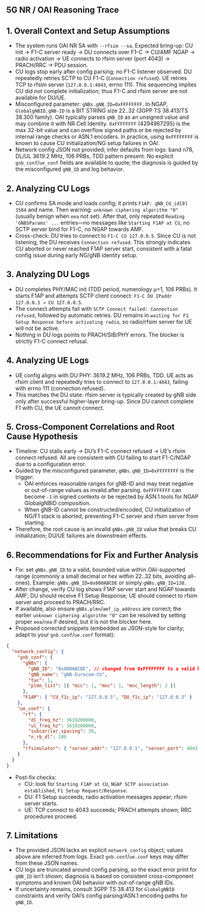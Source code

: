## 5G NR / OAI Reasoning Trace

## 1. Overall Context and Setup Assumptions
- The system runs OAI NR SA with `--rfsim --sa`. Expected bring-up: CU init → F1-C server ready → DU connects over F1-C → CU/AMF NGAP → radio activation → UE connects to rfsim server (port 4043) → PRACH/RRC → PDU session.
- CU logs stop early after config parsing; no F1-C listener observed. DU repeatedly retries SCTP to CU F1-C (`Connection refused`). UE retries TCP to rfsim server (`127.0.0.1:4043`, errno 111). This sequencing implies CU did not complete initialization; thus F1-C and rfsim server are not available for DU/UE.
- Misconfigured parameter: `gNBs.gNB_ID=0xFFFFFFFF`. In NGAP, `GlobalgNBID.gNB-ID` is a BIT STRING size 22..32 (3GPP TS 38.413/TS 38.300 family). OAI typically parses `gNB_ID` as an unsigned value and may combine it with NR Cell Identity. `0xFFFFFFFF` (4294967295) is the max 32-bit value and can overflow signed paths or be rejected by internal range checks or ASN.1 encoders. In practice, using `0xFFFFFFFF` is known to cause CU initialization/NG setup failures in OAI.
- Network config JSON not provided; infer defaults from logs: band n78, DL/UL 3619.2 MHz, 106 PRBs, TDD pattern present. No explicit `gnb_conf`/`ue_conf` fields are available to quote; the diagnosis is guided by the misconfigured `gNB_ID` and log behavior.

## 2. Analyzing CU Logs
- CU confirms SA mode and loads config; it prints `F1AP: gNB_CU_id[0] 3584` and name. Then warning: `unknown ciphering algorithm "0"` (usually benign when `eea` not set). After that, only repeated `Reading 'GNBSParams' ...` entries—no messages like `Starting F1AP at CU`, no SCTP server bind for F1-C, no NGAP towards AMF.
- Cross-check: DU tries to connect to `F1-C CU 127.0.0.5`. Since CU is not listening, the DU receives `Connection refused`. This strongly indicates CU aborted or never reached F1AP server start, consistent with a fatal config issue during early NG/gNB identity setup.

## 3. Analyzing DU Logs
- DU completes PHY/MAC init (TDD period, numerology µ=1, 106 PRBs). It starts F1AP and attempts SCTP client connect: `F1-C DU IPaddr 127.0.0.3 → CU 127.0.0.5`.
- The connect attempts fail with `SCTP Connect failed: Connection refused`, followed by automatic retries. DU remains in `waiting for F1 Setup Response before activating radio`, so radio/rfsim server for UE will not be active.
- Nothing in DU logs points to PRACH/SIB/PHY errors. The blocker is strictly F1-C connect refusal.

## 4. Analyzing UE Logs
- UE config aligns with DU PHY: 3619.2 MHz, 106 PRBs, TDD. UE acts as rfsim client and repeatedly tries to connect to `127.0.0.1:4043`, failing with errno 111 (connection refused).
- This matches the DU state: rfsim server is typically created by gNB side only after successful higher-layer bring-up. Since DU cannot complete F1 with CU, the UE cannot connect.

## 5. Cross-Component Correlations and Root Cause Hypothesis
- Timeline: CU stalls early → DU’s F1-C connect refused → UE’s rfsim connect refused. All are consistent with CU failing to start F1-C/NGAP due to a configuration error.
- Guided by the misconfigured parameter, `gNBs.gNB_ID=0xFFFFFFFF` is the trigger:
  - OAI enforces reasonable ranges for gNB-ID and may treat negative or out-of-range values as invalid after parsing. `0xFFFFFFFF` can become `-1` in signed contexts or be rejected by ASN.1 tools for NGAP GlobalgNBID composition.
  - When gNB-ID cannot be constructed/encoded, CU initialization of NG/F1 stack is aborted, preventing F1-C server and rfsim server from starting.
- Therefore, the root cause is an invalid `gNBs.gNB_ID` value that breaks CU initialization; DU/UE failures are downstream effects.

## 6. Recommendations for Fix and Further Analysis
- Fix: set `gNBs.gNB_ID` to a valid, bounded value within OAI-supported range (commonly a small decimal or hex within 22..32 bits, avoiding all-ones). Example: `gNBs.gNB_ID=0x000ABCDE` or simply `gNBs.gNB_ID=138`.
- After change, verify CU log shows F1AP server start and NGAP towards AMF; DU should receive F1 Setup Response; UE should connect to rfsim server and proceed to PRACH/RRC.
- If available, also ensure `gNBs.plmn`/`amf_ip_address` are correct; the earlier `unknown ciphering algorithm "0"` can be resolved by setting proper `eea`/`nea` if desired, but it is not the blocker here.
- Proposed corrected snippets (embedded as JSON-style for clarity; adapt to your `gnb.conf`/`ue.conf` format):

```json
{
  "network_config": {
    "gnb_conf": {
      "gNBs": {
        "gNB_ID": "0x000ABCDE", // changed from 0xFFFFFFFF to a valid bounded value
        "gNB_name": "gNB-Eurecom-CU",
        "tac": 1,
        "plmn_list": [{ "mcc": 1, "mnc": 1, "mnc_length": 2 }]
      },
      "F1AP": { "CU_f1c_ip": "127.0.0.5", "DU_f1c_ip": "127.0.0.3" }
    },
    "ue_conf": {
      "rf": {
        "dl_freq_hz": 3619200000,
        "ul_freq_hz": 3619200000,
        "subcarrier_spacing": 30,
        "n_rb_dl": 106
      },
      "rfsimulator": { "server_addr": "127.0.0.1", "server_port": 4043 }
    }
  }
}
```

- Post-fix checks:
  - CU: look for `Starting F1AP at CU`, `NGAP SCTP association established`, `F1 Setup Request/Response`.
  - DU: F1 Setup succeeds, radio activation messages appear; rfsim server starts.
  - UE: TCP connect to 4043 succeeds; PRACH attempts shown; RRC procedures proceed.

## 7. Limitations
- The provided JSON lacks an explicit `network_config` object; values above are inferred from logs. Exact `gnb.conf`/`ue.conf` keys may differ from these JSON names.
- CU logs are truncated around config parsing, so the exact error print for `gNB_ID` isn’t shown; diagnosis is based on consistent cross-component symptoms and known OAI behavior with out-of-range gNB IDs.
- If uncertainty remains, consult 3GPP TS 38.413 for `GlobalgNBID` constraints and verify OAI’s config parsing/ASN.1 encoding paths for `gNB_ID`.


